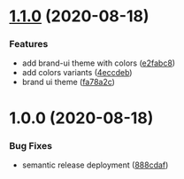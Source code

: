 # [1.1.0](https://github.com/vtex/brand-ui/compare/v1.0.0...v1.1.0) (2020-08-18)


### Features

* add brand-ui theme with colors ([e2fabc8](https://github.com/vtex/brand-ui/commit/e2fabc8647646be2a6f535d4fcce73f044fc2bf1))
* add colors variants ([4eccdeb](https://github.com/vtex/brand-ui/commit/4eccdebb8a6444ea163116163a84541c26fdad8a))
* brand ui theme ([fa78a2c](https://github.com/vtex/brand-ui/commit/fa78a2cd384e4b21da6410d9d2bb332f034a3cbd))

# 1.0.0 (2020-08-18)


### Bug Fixes

* semantic release deployment ([888cdaf](https://github.com/vtex/brand-ui/commit/888cdafefcc3446c5f7de21ad0be9b37a286f1f6))

